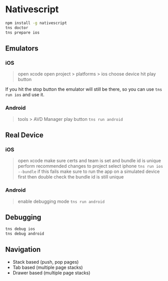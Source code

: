 # Nativescript

```zsh
npm install -g nativescript
tns doctor
tns prepare ios

```

## Emulators

### iOS

> open xcode
> open project > platforms > ios
> choose device
> hit play button

If you hit the stop button the emulator will still be there, so you can use `tns run ios` and use it.

### Android

> tools > AVD Manager
> play button
> `tns run android`

## Real Device

### iOS

> open xcode
> make sure certs and team is set and bundle id is unique
> perform recommended changes to project
> select iphone
> `tns run ios --bundle`
> if this fails make sure to run the app on a simulated device first
> then double check the bundle id is still unique

### Android

> enable debugging mode
> `tns run android`

## Debugging

```zsh
tns debug ios
tns debug android
```

## Navigation

- Stack based (push, pop pages)
- Tab based (multiple page stacks)
- Drawer based (multiple page stacks)
